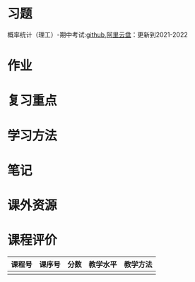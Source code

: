 # 习题

概率统计（理工）-期中考试:[github](https://github.com/HeMuling/SCU-Biology-Guide/blob/main/大二上/概率统计（理工）/习题/概率统计（理工）-期中考试),[阿里云盘](https://www.aliyundrive.com/s/CDKpYjnAhVo)：更新到2021-2022

# 作业

# 复习重点

# 学习方法

# 笔记

# 课外资源

# 课程评价

| 课程号 | 课序号 | 分数 | 教学水平 | 教学方法 |
|-------|-------|-----|---------|---------|
|        |        |      |          |          |